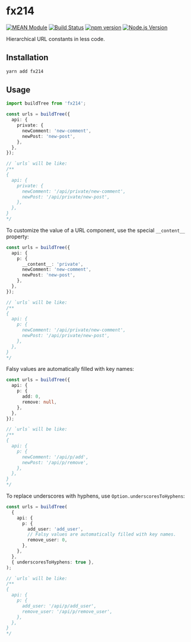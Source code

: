 # fx214

[![MEAN Module](https://img.shields.io/badge/MEAN%20Module-TypeScript-blue.svg?style=flat-square)](https://github.com/mgenware/MEAN-Module)
[![Build Status](https://github.com/mgenware/fx214/workflows/Build/badge.svg)](https://github.com/mgenware/fx214/actions)
[![npm version](https://img.shields.io/npm/v/fx214.svg?style=flat-square)](https://npmjs.com/package/fx214)
[![Node.js Version](http://img.shields.io/node/v/fx214.svg?style=flat-square)](https://nodejs.org/en/)

Hierarchical URL constants in less code.

## Installation

```sh
yarn add fx214
```

## Usage

```ts
import buildTree from 'fx214';

const urls = buildTree({
  api: {
    private: {
      newComment: 'new-comment',
      newPost: 'new-post',
    },
  },
});

// `urls` will be like:
/**
{
  api: {
    private: {
      newComment: '/api/private/new-comment',
      newPost: '/api/private/new-post',
    },
  },
}
*/
```

To customize the value of a URL component, use the special `__content__` property:

```ts
const urls = buildTree({
  api: {
    p: {
      __content__: 'private',
      newComment: 'new-comment',
      newPost: 'new-post',
    },
  },
});

// `urls` will be like:
/**
{
  api: {
    p: {
      newComment: '/api/private/new-comment',
      newPost: '/api/private/new-post',
    },
  },
}
*/
```

Falsy values are automatically filled with key names:

```ts
const urls = buildTree({
  api: {
    p: {
      add: 0,
      remove: null,
    },
  },
});

// `urls` will be like:
/**
{
  api: {
    p: {
      newComment: '/api/p/add',
      newPost: '/api/p/remove',
    },
  },
}
*/
```

To replace underscores with hyphens, use `Option.underscoresToHyphens`:

```ts
const urls = buildTree(
  {
    api: {
      p: {
        add_user: 'add_user',
        // Falsy values are automatically filled with key names.
        remove_user: 0,
      },
    },
  },
  { underscoresToHyphens: true },
);

// `urls` will be like:
/**
{
  api: {
    p: {
      add_user: '/api/p/add_user',
      remove_user: '/api/p/remove_user',
    },
  },
}
*/
```

